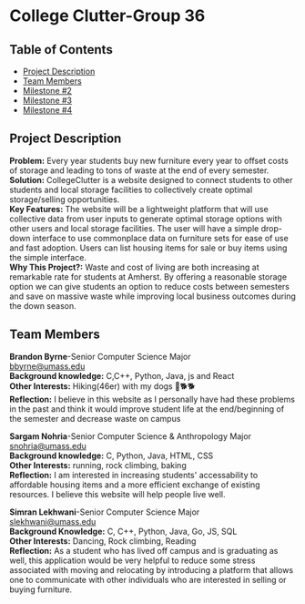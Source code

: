 # College Clutter-Group 36
## Table of Contents
- [Project Description](#Project-Description)
- [Team Members](#Team-Members)
- [Milestone #2](https://github.com/umass-byrneb/CS326-Group-36/blob/main/docs/milestone_2/Milestone2_Group36.pdf)
- [Milestone #3](https://github.com/umass-byrneb/CS326-Group-36/blob/main/docs/milestone_2/Milestone2_Group36.pdf)
- [Milestone #4](https://github.com/umass-byrneb/CS326-Group-36/blob/main/docs/milestone_4/Milestone4_Group36.pdf)
  
## Project Description 
**Problem:** Every year students buy new furniture every year to offset costs of storage and leading to tons of waste at the end of every semester.\
**Solution:** CollegeClutter is a website designed to connect students to other students and local storage facilities to collectively create optimal storage/selling opportunities.\
**Key Features:** The website will be a lightweight platform that will use collective data from user inputs to generate optimal storage options with other users and local storage facilities. The user will have a simple drop-down interface to use commonplace data on furniture sets for ease of use and fast adoption. Users can list housing items for sale or buy items using the simple interface. \
**Why This Project?:** Waste and cost of living are both increasing at remarkable rate for students at Amherst. By offering a reasonable storage option we can give students an option to reduce costs between semesters and save on massive waste while improving local business outcomes during the down season.

## Team Members
**Brandon Byrne**-Senior Computer Science Major    
bbyrne@umass.edu  
**Background knowledge:** C,C++, Python, Java, js and React  
**Other Interests:** Hiking(46er) with my dogs :walking:🐕:dog2:  
**Reflection:** I believe in this website as I personally have had these problems in the past and think it would improve student life at the end/beginning of the semester and decrease waste on campus

**Sargam Nohria**-Senior Computer Science & Anthropology Major    
snohria@umass.edu  
**Background knowledge:** C, Python, Java, HTML, CSS   
**Other Interests:** running, rock climbing, baking    
**Reflection:** I am interested in increasing students' accessability to affordable housing items and a more efficient exchange of existing resources. I believe this website will help people live well. 

**Simran Lekhwani**-Senior Computer Science Major   
slekhwani@umass.edu  
**Background Knowledge:** C, C++, Python, Java, Go, JS, SQL  
**Other Interests:** Dancing, Rock climbing, Reading   
**Reflection:** As a student who has lived off campus and is graduating as well, this application would be very helpful to reduce some stress associated with moving and relocating by introducing a platform that allows one to communicate with other individuals  who are interested in selling or buying furniture. 




